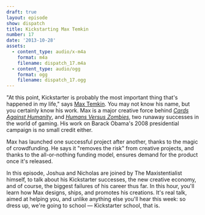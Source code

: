 ```yaml
---
draft: true
layout: episode
show: dispatch
title: Kickstarting Max Temkin
number: 17
date: '2013-10-28'
assets:
  - content_type: audio/x-m4a
    format: m4a
    filename: dispatch_17.m4a
  - content_type: audio/ogg
    format: ogg
    filename: dispatch_17.ogg
---
```

"At this point, Kickstarter is probably the most important thing that's happened in my life," says [Max Temkin](http://maxistentialism.com). You may not know his name, but you certainly know his work. Max is a major creative force behind [_Cards Against Humanity_](http://cardsagainsthumanity.com), and [_Humans Versus Zombies_](http://humansvszombies.org), two runaway successes in the world of gaming. His work on Barack Obama's 2008 presidential campaign is no small credit either.

Max has launched one successful project after another, thanks to the magic of crowdfunding. He says it "removes the risk" from creative projects, and thanks to the all-or-nothing funding model, ensures demand for the product once it's released.

In this episode, Joshua and Nicholas are joined by The Maxistentialist himself, to talk about his Kickstarter successes, the new creative economy, and of course, the biggest failures of his career thus far. In this hour, you'll learn how Max designs, ships, and promotes his creations. It's real talk, aimed at helping you, and unlike anything else you'll hear this week: so dress up, we're going to school &mdash; Kickstarter school, that is.